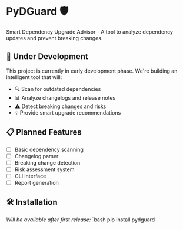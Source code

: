 # PyDGuard 🛡️

Smart Dependency Upgrade Advisor - A tool to analyze dependency updates and prevent breaking changes.

## 🚧 Under Development

This project is currently in early development phase. We're building an intelligent tool that will:

- 🔍 Scan for outdated dependencies
- 📊 Analyze changelogs and release notes
- ⚠️ Detect breaking changes and risks
- 💡 Provide smart upgrade recommendations

## 📋 Planned Features

- [ ] Basic dependency scanning
- [ ] Changelog parser
- [ ] Breaking change detection
- [ ] Risk assessment system
- [ ] CLI interface
- [ ] Report generation

## 🛠️ Installation

*Will be available after first release:*
`bash
pip install pydguard


